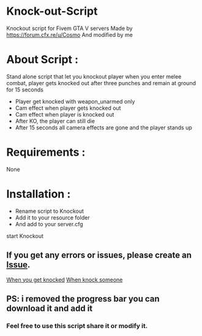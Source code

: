 # Knock-out-Script

Knockout script for Fivem GTA V servers
Made by https://forum.cfx.re/u/Cosmo
And modified by me

# About Script :

Stand alone script that let you knockout player when you enter melee combat, player gets knocked out after three punches and remain at ground for 15 seconds
* Player get knocked with weapon_unarmed only
* Cam effect when player gets knocked out
* Cam effect when player is knocked out
* After KO, the player can still die
* After 15 seconds all camera effects are gone and the player stands up

# Requirements :

None

# Installation :

* Rename script to Knockout
* Add it to your resource folder
* And add to your server.cfg

start Knockout 

## If you get any errors or issues, please create an [Issue](https://github.com/zharrane/Knock-out-Script/issues/new).

[When you get knocked](https://youtu.be/rgFmN-q2Eas)
[When knock someone](https://youtu.be/LgmAvoq3EI0)

## PS: i removed the progress bar you can download it and add it

### Feel free to use this script share it or modify it.
